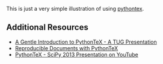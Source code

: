 This is just a very simple illustration of using [pythontex][1].

Additional Resources
--------------------

* [A Gentle Introduction to PythonTeX - A TUG Presentation][2]
* [Reproducible Documents with PythonTeX][3]
* [PythonTeX - SciPy 2013 Presentation on YouTube][4]


[1]: https://github.com/gpoore/pythontex
[2]: https://www.tug.org/tug2013/slides/Mertz-A_Gentle_Introduction_to_PythonTeX.pdf
[3]: http://conference.scipy.org/proceedings/scipy2013/pdfs/poore.pdf
[4]: https://www.youtube.com/watch?v=G-UDHc2UVOg
